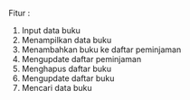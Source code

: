 Fitur :
1. Input data buku
2. Menampilkan data buku
3. Menambahkan buku ke daftar peminjaman
4. Mengupdate daftar peminjaman
5. Menghapus daftar buku
6. Mengupdate daftar buku
7. Mencari data buku
